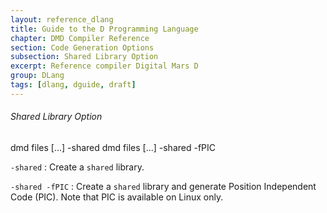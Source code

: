 ```yaml
---
layout: reference_dlang
title: Guide to the D Programming Language
chapter: DMD Compiler Reference
section: Code Generation Options
subsection: Shared Library Option
excerpt: Reference compiler Digital Mars D
group: DLang
tags: [dlang, dguide, draft]
---
```


###### Shared Library Option

<div markdown='1' class='syntax'>
    dmd files [...] -shared
    dmd files [...] -shared -fPIC

`-shared`
: Create a `shared` library.

`-shared -fPIC`
: Create a `shared` library and generate Position Independent Code (PIC).
  Note that PIC is available on Linux only.
</div>
